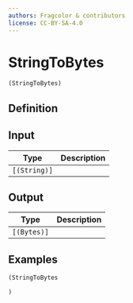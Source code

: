 ```yaml
---
authors: Fragcolor & contributors
license: CC-BY-SA-4.0
---
```



# StringToBytes

```clojure
(StringToBytes)
```


## Definition




## Input

| Type | Description |
|------|-------------|
| `[(String)]` |  |


## Output

| Type | Description |
|------|-------------|
| `[(Bytes)]` |  |


## Examples

```clojure
(StringToBytes

)
```
